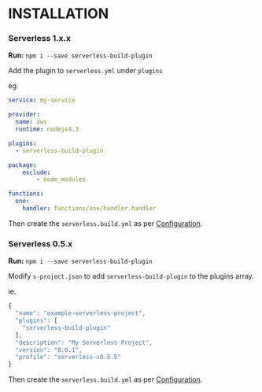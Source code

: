 # INSTALLATION

### Serverless 1.x.x

**Run:** `npm i --save serverless-build-plugin`

Add the plugin to `serverless.yml` under `plugins`

eg.
```yaml
service: my-service

provider:
  name: aws
  runtime: nodejs4.3

plugins:
  - serverless-build-plugin

package:
    exclude:
        - node_modules

functions:
  one:
    handler: functions/one/handler.handler
```

Then create the `serverless.build.yml` as per [Configuration](#configuration).

### Serverless 0.5.x

**Run:** `npm i --save serverless-build-plugin`

Modify `s-project.json` to add `serverless-build-plugin` to the plugins array.

ie.
```javascript
{
  "name": "example-serverless-project",
  "plugins": [
    "serverless-build-plugin"
  ],
  "description": "My Serverless Project",
  "version": "0.0.1",
  "profile": "serverless-v0.5.5"
}
```

Then create the `serverless.build.yml` as per [Configuration](#configuration).
